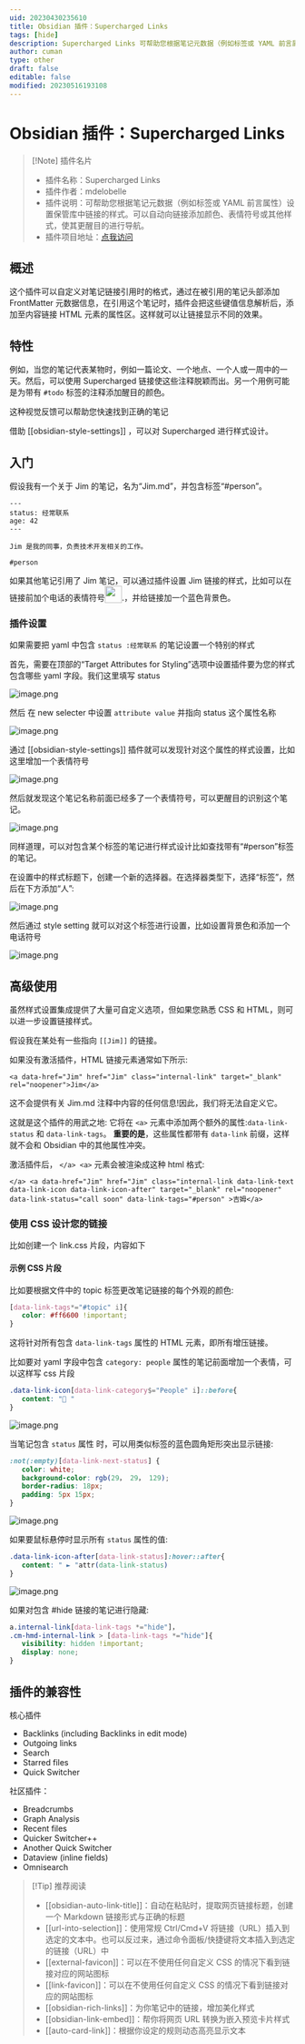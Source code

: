 ```yaml
---
uid: 20230430235610
title: Obsidian 插件：Supercharged Links
tags: [hide]
description: Supercharged Links 可帮助您根据笔记元数据（例如标签或 YAML 前言属性）设置保管库中链接的样式。可以自动向链接添加颜色、表情符号或其他样式，使其更醒目的进行导航。
author: cuman
type: other
draft: false
editable: false
modified: 20230516193108
---
```


# Obsidian 插件：Supercharged Links

> [!Note] 插件名片
> - 插件名称：Supercharged Links
> - 插件作者：mdelobelle
> - 插件说明：可帮助您根据笔记元数据（例如标签或 YAML 前言属性）设置保管库中链接的样式。可以自动向链接添加颜色、表情符号或其他样式，使其更醒目的进行导航。
> - 插件项目地址：[点我访问](https://github.com/mdelobelle/obsidian_supercharged_links)

## 概述

这个插件可以自定义对笔记链接引用时的格式，通过在被引用的笔记头部添加 FrontMatter 元数据信息，在引用这个笔记时，插件会把这些键值信息解析后，添加至内容链接 HTML 元素的属性区。这样就可以让链接显示不同的效果。

## 特性

例如，当您的笔记代表某物时，例如一篇论文、一个地点、一个人或一周中的一天。然后，可以使用 Supercharged 链接使这些注释脱颖而出。另一个用例可能是为带有 `#todo` 标签的注释添加醒目的颜色。

这种视觉反馈可以帮助您快速找到正确的笔记

借助 [[obsidian-style-settings]] ，可以对 Supercharged 进行样式设计。

## 入门

假设我有一个关于 Jim 的笔记，名为“Jim.md”，并包含标签“#person”。

 ```MD
---
status: 经常联系
age: 42
---

Jim 是我的同事，负责技术开发相关的工作。

#person

```

如果其他笔记引用了 Jim 笔记，可以通过插件设置 Jim 链接的样式，比如可以在链接前加个电话的表情符号<img src="https://raw.githubusercontent.com/mdelobelle/obsidian_supercharged_links/master/images/phone-jim.png" style="height:30px;vertical-align:bottom">.，并给链接加一个蓝色背景色。

### 插件设置

如果需要把 yaml 中包含 `status :经常联系` 的笔记设置一个特别的样式

首先，需要在顶部的“Target Attributes for Styling”选项中设置插件要为您的样式包含哪些 yaml 字段。我们这里填写 status

![image.png](https://cdn.pkmer.cn/images/202305020905351.png!pkmer)

然后 在 new selecter 中设置 `attribute value` 并指向 status 这个属性名称

![image.png](https://cdn.pkmer.cn/images/202305020908307.png!pkmer)

通过 [[obsidian-style-settings]] 插件就可以发现针对这个属性的样式设置，比如这里增加一个表情符号

![image.png](https://cdn.pkmer.cn/images/202305020910240.png!pkmer)

然后就发现这个笔记名称前面已经多了一个表情符号，可以更醒目的识别这个笔记。

![image.png](https://cdn.pkmer.cn/images/202305020912386.png!pkmer)

同样道理，可以对包含某个标签的笔记进行样式设计比如查找带有“#person”标签的笔记。

在设置中的样式标题下，创建一个新的选择器。在选择器类型下，选择“标签”，然后在下方添加“人”:

 ![image.png](https://cdn.pkmer.cn/images/202305020914769.png!pkmer)

 然后通过 style setting 就可以对这个标签进行设置，比如设置背景色和添加一个电话符号

![image.png](https://cdn.pkmer.cn/images/202305020914497.png!pkmer)

## 高级使用

虽然样式设置集成提供了大量可自定义选项，但如果您熟悉 CSS 和 HTML，则可以进一步设置链接样式。

假设我在某处有一些指向 `[[Jim]]` 的链接。

如果没有激活插件，HTML 链接元素通常如下所示:

```
<a data-href="Jim" href="Jim" class="internal-link" target="_blank" rel="noopener">Jim</a>
 ```

这不会提供有关 Jim.md 注释中内容的任何信息!因此，我们将无法自定义它。

这就是这个插件的用武之地: 它将在 `<a>` 元素中添加两个额外的属性:`data-link-status` 和 `data-link-tags`。 **重要的是**，这些属性都带有 `data-link` 前缀，这样就不会和 Obsidian 中的其他属性冲突。

激活插件后， `</a> <a>` 元素会被渲染成这种 html 格式:

 ```
</a> <a data-href="Jim" href="Jim" class="internal-link data-link-text data-link-icon data-link-icon-after" target="_blank" rel="noopener" data-link-status="call soon" data-link-tags="#person" >吉姆</a>
```

### 使用 CSS 设计您的链接

比如创建一个 link.css 片段，内容如下

#### 示例 CSS 片段

比如要根据文件中的 topic 标签更改笔记链接的每个外观的颜色:

 ```CSS
[data-link-tags*="#topic" i]{
    color: #ff6600 !important;
}
```

这将针对所有包含 `data-link-tags` 属性的 HTML 元素，即所有增压链接。

比如要对 yaml 字段中包含 `category: people` 属性的笔记前面增加一个表情，可以这样写 css 片段

 ```CSS
.data-link-icon[data-link-category$="People" i]::before{
    content: "👤 "
}
``` 

![image.png](https://cdn.pkmer.cn/images/202305020934915.png!pkmer)

当笔记包含 `status` 属性 时，可以用类似标签的蓝色圆角矩形突出显示链接:

 ```CSS
:not(:empty)[data-link-next-status] {
    color: white;
    background-color: rgb(29， 29， 129);
    border-radius: 18px;
    padding: 5px 15px;
}
 ``` 

![image.png](https://cdn.pkmer.cn/images/202305020933246.png!pkmer)

如果要鼠标悬停时显示所有 `status` 属性的值:

 ```CSS
.data-link-icon-after[data-link-status]:hover::after{
    content: " ► "attr(data-link-status)
}
 ``` 

![image.png](https://cdn.pkmer.cn/images/202305020933239.png!pkmer)

如果对包含 #hide 链接的笔记进行隐藏:

 ```CSS
a.internal-link[data-link-tags *="hide"]，
.cm-hmd-internal-link > [data-link-tags *="hide"]{
    visibility: hidden !important;
    display: none;
}

 ```

## 插件的兼容性

核心插件

- Backlinks (including Backlinks in edit mode)
- Outgoing links
- Search
- Starred files
- Quick Switcher

社区插件：

- Breadcrumbs
- Graph Analysis
- Recent files
- Quicker Switcher++
- Another Quick Switcher
- Dataview (inline fields) 
- Omnisearch

> [!Tip] 推荐阅读
> - [[obsidian-auto-link-title]]：自动在粘贴时，提取网页链接标题，创建一个 Markdown 链接形式与正确的标题
> - [[url-into-selection]]：使用常规 Ctrl/Cmd+V 将链接（URL）插入到选定的文本中。也可以反过来，通过命令面板/快捷键将文本插入到选定的链接（URL）中
> - [[external-favicon]]：可以在不使用任何自定义 CSS 的情况下看到链接对应的网站图标
> - [[link-favicon]]：可以在不使用任何自定义 CSS 的情况下看到链接对应的网站图标
> - [[obsidian-rich-links]]：为你笔记中的链接，增加美化样式
> - [[obsidian-link-embed]]：帮你将网页 URL 转换为嵌入预览卡片样式
> - [[auto-card-link]]：根据你设定的规则动态高亮显示文本